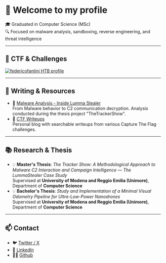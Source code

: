 # 👋 Welcome to my profile

🎓 Graduated in Computer Science (MSc)<br>
🔍 Focused on malware analysis, sandboxing, reverse engineering, and threat intelligence

---
## 👾 CTF & Challenges
[![federicofantini HTB profile](https://www.hackthebox.eu/badge/image/525244)](https://app.hackthebox.com/profile/525244)

---

## 📝 Writing & Resources

- 📄 [Malware Analysis - Inside Lumma Stealer](https://www.certego.net/blog/lummastealer/)<br>
  From Malware behavior to C2 communication decryption. Analysis conducted during the thesis project "TheTrackerShow".
- 🧠 [CTF Writeups](https://blog.federicofantini.net)<br>
  Personal blog with searchable writeups from various Capture The Flag challenges.

---

## 📚 Research & Thesis

- 💡 **Master's Thesis**: _The Tracker Show: A Methodological Approach to Malware C2 Interaction and Campaign Intelligence — The LummaStealer Case Study_  
  Supervised at **University of Modena and Reggio Emilia (Unimore)**, Department of **Computer Science**
- 💡 **Bachelor's Thesis**: _Study and Implementation of a Minimal Visual Odometry Pipeline for Ultra-Low-Power Nanodrones_  
  Supervised at **University of Modena and Reggio Emilia (Unimore)**, Department of **Computer Science**

---

## 📫 Contact
- 🐦 [Twitter / X](https://x.com/ffantini_)  
- 🔗 [LinkedIn](https://www.linkedin.com/in/federico-fantini-7407412a0)
- 🧑‍💻 [Github](https://github.com/federicofantini)
